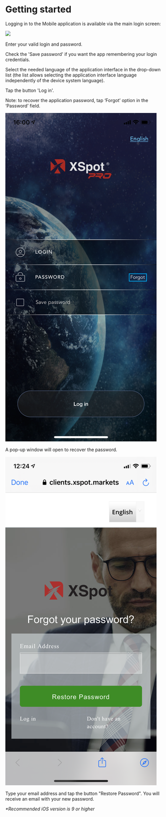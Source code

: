 # Getting started

Logging in to the Mobile application is available via the main login screen:

![](../../../.gitbook/assets/login-ios%20%282%29.png)

Enter your valid login and password.

Check the 'Save password' if you want the app remembering your login credentials.

Select the needed language of the application interface in the drop-down list \(the list allows selecting the application interface language independently of the device system language\).

Tap the button 'Log in'.

Note: to recover the application password, tap ‘Forgot’ option in the ‘Password’ field.

![](../../../.gitbook/assets/login-ios%20%281%29.png)

A pop-up window will open to recover the password.

![](../../../.gitbook/assets/img_3668.png)

Type your email address and tap the button "Restore Password". You will receive an email with your new password.

_\*Recommended iOS version is 9 or higher_

